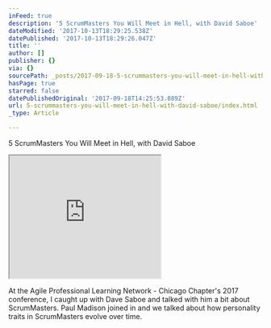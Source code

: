 ```yaml
---
inFeed: true
description: '5 ScrumMasters You Will Meet in Hell, with David Saboe'
dateModified: '2017-10-13T18:29:25.538Z'
datePublished: '2017-10-13T18:29:26.047Z'
title: ''
author: []
publisher: {}
via: {}
sourcePath: _posts/2017-09-18-5-scrummasters-you-will-meet-in-hell-with-david-saboe.md
hasPage: true
starred: false
datePublishedOriginal: '2017-09-18T14:25:53.889Z'
url: 5-scrummasters-you-will-meet-in-hell-with-david-saboe/index.html
_type: Article

---
```

5 ScrumMasters You Will Meet in Hell, with David Saboe

<iframe src="https://the-grid.github.io/ed-userhtml/?g=eJxlkNFuwzAIRX_F8ntLpC3ZNDX9lcmOaY2KIbIdZdnXz2nfsje4B3EEF7pll9CUujGO1msOmL-MqKA1JU-jBYg1cX-a2W2Yz0y-bHKeNAEmjwFwpqIBgQL0H33XDZ8Qke6xwtvQwUqhRhjeO6gRE0KpToLL4ZRICNxSm-ingmjjS_LiiGHD8iS7cSdzRlYX9lL024W2kcreBco4VVIB76bH2taCNS_5aJvdmqd-tM3frpmyMpPcRytqjXHMut4W5gYQxazoH1SPadLfY6T_ZsohuV7g9dfrH1CJgDQ" height="244" style=""></iframe>

At the Agile Professional Learning Network - Chicago Chapter's 2017 conference, I caught up with Dave Saboe and talked with him a bit about ScrumMasters. Paul Madison joined in and we talked about how personality traits in ScrumMasters evolve over time.